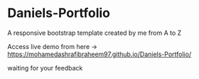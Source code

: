 # Daniels-Portfolio
A responsive bootstrap template created by me from A to Z

Access live demo from here -> https://mohamedashrafibraheem97.github.io/Daniels-Portfolio/

waiting for your feedback
